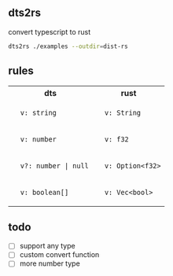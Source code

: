 ## dts2rs

convert typescript to rust

```bash
dts2rs ./examples --outdir=dist-rs
```

## rules

<table>
<tr>
  <th>dts</th>
  <th>rust</th>
</tr>
<tr>
  <td>
  <code class="language-typescript">
  v: string
  </code>
  </td>
  <td>
  <code class="language-rust">
  v: String
  </code>
  </td>
</tr>
<tr>
  <td>
  <code class="language-typescript">
  v: number
  </code>
  </td>
  <td>
  <code class="language-rust">
  v: f32
  </code>
  </td>
</tr>
<tr>
  <td>
  <code class="language-typescript">
  v?: number | null
  </code>
  </td>
  <td>
  <code class="language-rust">
  v: Option&lt;f32&gt;
  </code>
  </td>
</tr>
<tr>
  <td>
  <code class="language-typescript">
  v: boolean[]
  </code>
  </td>
  <td>
  <code class="language-rust">
  v: Vec&lt;bool&gt;
  </code>
  </td>
</tr>
</table>

## todo

- [ ] support any type
- [ ] custom convert function
- [ ] more number type
